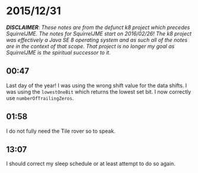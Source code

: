 # 2015/12/31

***DISCLAIMER***: _These notes are from the defunct k8 project which_
_precedes SquirrelJME. The notes for SquirrelJME start on 2016/02/26!_
_The k8 project was effectively a Java SE 8 operating system and as such_
_all of the notes are in the context of that scope. That project is no_
_longer my goal as SquirrelJME is the spiritual successor to it._

## 00:47

Last day of the year! I was using the wrong shift value for the data shifts. I
was using the `lowestOneBit` which returns the lowest set bit. I now correctly
use `numberOfTrailingZeros`.

## 01:58

I do not fully need the Tile rover so to speak.

## 13:07

I should correct my sleep schedule or at least attempt to do so again.

